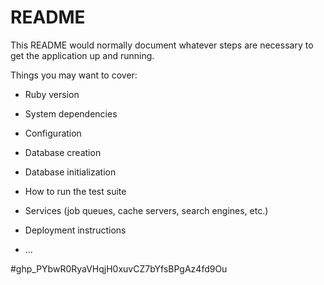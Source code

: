 # README

This README would normally document whatever steps are necessary to get the
application up and running.

Things you may want to cover:

* Ruby version

* System dependencies

* Configuration

* Database creation

* Database initialization

* How to run the test suite

* Services (job queues, cache servers, search engines, etc.)

* Deployment instructions

* ...

#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
